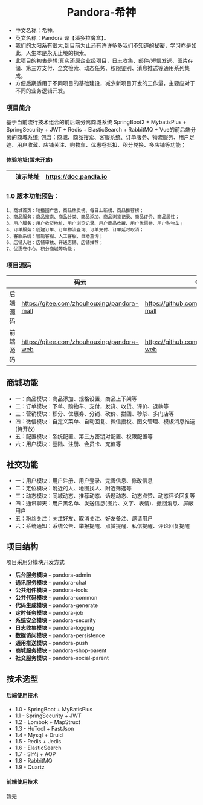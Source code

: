 <h1 style="text-align: center">Pandora-希神</h1>

* 中文名称：希神。
* 英文名称：Pandora 译【潘多拉魔盒】。
* 我们的太阳系有很大,到目前为止还有许许多多我们不知道的秘密，学习亦是如此，人生本是永无止境的探索。
* 此项目的初衷是想:真实还原企业级项目，日志收集、邮件/短信发送、图片存储、第三方支付、全文检索、动态任务、权限鉴别、消息推送等通用系列集成。
* 方便后期适用于不同项目的基础建设，减少新项目开发的工作量，主要应对于不同的业务逻辑开发。


### 项目简介
   基于当前流行技术组合的前后端分离商城系统
   SpringBoot2 + MybatisPlus + SpringSecurity + JWT + Redis + ElasticSearch + RabbitMQ + Vue的前后端分离的商城系统; 
   包含：商城、商品搜索、客服系统、订单服务、物流服务、用户足迹、用户收藏、店铺关注、购物车、优惠卷抵扣、积分兑换、多店铺等功能；

#### 体验地址(暂未开放)
|     |   演示地址  |    https://doc.pandla.io  |
|---  |--- | --- |

### 1.0 版本功能预告：
    1、商城首页：轮播图广告、商品热卖榜、每日上新榜、商品推荐榜；
    2、商品服务：商品搜索、商品分类、商品添加、商品浏览记录、商品评价、商品属性；
    3、用户服务：用户收货地址、用户浏览记录、用户商品收藏、用户优惠卷、用户购物车；
    4、订单服务：创建订单、订单物流查询、订单支付、订单延时取消；
    5、客服系统：智能客服、人工客服、自助查询；
    6、店铺入驻：店铺审核、开通店铺、店铺推荐；
    7、优惠卷中心、积分商城等功能；
### 项目源码
|  |  码云 | GitHub | 
|---  |--- | --- | 
| 后端源码 | https://gitee.com/zhouhouxing/pandora-mall| https://github.com/zhouhouxing/pandora-mall|
| 前端源码 | https://gitee.com/zhouhouxing/pandora-web | https://github.com/zhouhouxing/pandora-web |


## 商城功能
* 一：商品模块：商品添加、规格设置，商品上下架等
* 二：订单模块：下单、购物车、支付，发货、收货、评价、退款等
* 三：营销模块：积分、优惠券、分销、砍价、拼团、秒杀、多门店等
* 四：微信模块：自定义菜单、自动回复、微信授权、图文管理、模板消息推送(待开放)
* 五：配置模块：系统配置、第三方密钥对配置、权限配置等
* 六：用户模块：登陆、注册、会员卡、充值等

## 社交功能
* 一：用户模块：用户注册、用户登录、完善信息、修改信息
* 二：定位模块：附近的人、地图找人、附近筛选等
* 三：动态模块：同城动态、推荐动态、话题动态、动态点赞、动态评论回复等
* 四：通讯聊天：用户黑名单、发送信息(图片、文字、表情)、撤回消息、屏蔽用户
* 五：粉丝关注：关注好友、取消关注、好友备注、邀请用户
* 六：系统通知：系统公告、举报提醒、点赞提醒、私信提醒、评论回复提醒

## 项目结构
项目采用分模块开发方式
- **后台服务模块**    - pandora-admin         
- **通讯服务模块**    - pandora-chat 
- **公共组件模块**    - pandora-tools          
- **公共代码模块**    - pandora-common        
- **代码生成模块**    - pandora-generate    
- **定时任务模块**    - pandora-job        
- **系统安全模块**    - pandora-security   
- **日志收集模块**    - pandora-logging       
- **数据访问模块**    - pandora-persistence   
- **通用推送模块**    - pandora-push          
- **商城服务模块**    - pandora-shop-parent          
- **社交服务模块**    - pandora-social-parent          

## 技术选型
#### 后端使用技术
* 1.0 - SpringBoot + MyBatisPlus
* 1.1 - SpringSecurity + JWT
* 1.2 - Lombok + MapStruct 
* 1.3 - HuTool + FastJson 
* 1.4 - Mysql + Druid 
* 1.5 - Redis + Jedis 
* 1.6 - ElasticSearch
* 1.7 - Slf4j + AOP 
* 1.8 - RabbitMQ 
* 1.9 - Quartz 
        
        
#### 前端使用技术
 暂无

